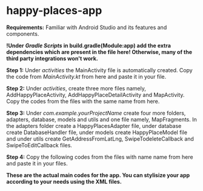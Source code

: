 # happy-places-app
**Requirements:** Familiar with Android Studio and its features and components.

**!Under _Gradle Scripts_ in build.gradle(Module:app) add the extra dependencies which are present in the file here! Otherwise, many of the third party integrations won't work.**

**Step 1:** Under _activities_ the MainActivity file is automatically created. Copy the code from _MainActivity.kt_ from here and paste it in your file.

**Step 2:** Under _activities_, create three more files namely, AddHappyPlaceActivity, AddHappyPlaceDetailActivity and MapActivity. Copy the codes from the files with the same name from here.

**Step 3:** Under _com.example.yourProjectName_ create four more folders, adapters, database, models and utils and one file namely, MapFragments. In the adapters folder create a HappyPlacesAdapter file, under database create DatabaseHandler file, under models create HappyPlaceModel file and under utils create GetAddressFromLatLng, SwipeTodeleteCallback and SwipeToEditCallback files.

**Step 4:** Copy the following codes from the files with name name from here and paste it in your files.

**These are the actual main codes for the app. You can stylisize your app according to your needs using the XML files.** 
